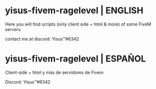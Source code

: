 # yisus-fivem-ragelevel | ENGLISH
Here you will find scripts (only client side + html & more) of some FiveM servers.

contact me at discord: Yisus™#6342



# yisus-fivem-ragelevel | ESPAÑOL

Client-side + html y más de servidores de Fivem

Discord: Yisus™#6342
